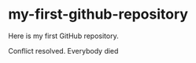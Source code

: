 # my-first-github-repository
Here is my first GitHub repository. 

Conflict resolved. Everybody died
